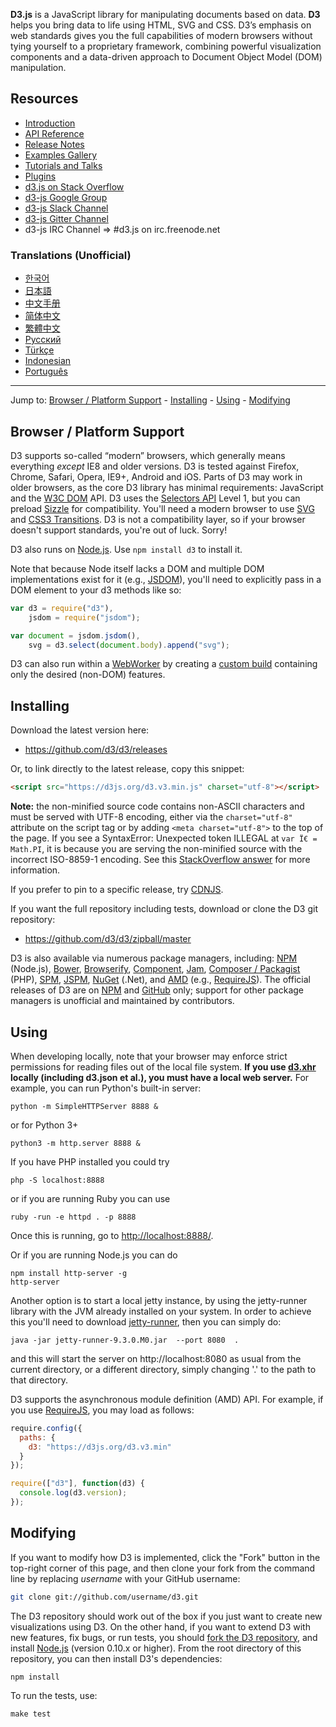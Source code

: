 **D3.js** is a JavaScript library for manipulating documents based on data. **D3** helps you bring data to life using HTML, SVG and CSS. D3’s emphasis on web standards gives you the full capabilities of modern browsers without tying yourself to a proprietary framework, combining powerful visualization components and a data-driven approach to Document Object Model (DOM) manipulation.

## Resources

* [Introduction](http://d3js.org/)
* [API Reference](/d3/d3/blob/master/API.md)
* [Release Notes](/d3/d3/releases)
* [Examples Gallery](/d3/d3/wiki/Gallery)
* [Tutorials and Talks](/d3/d3/wiki/Tutorials)
* [Plugins](/d3/d3/wiki/Plugins)
* [d3.js on Stack Overflow](http://stackoverflow.com/questions/tagged/d3.js)
* [d3-js Google Group](http://groups.google.com/group/d3-js)
* [d3-js Slack Channel](https://groups.google.com/forum/#!topic/d3-js/vJ3kxaMSkQU%5B1-25%5D)
* [d3-js Gitter Channel](https://gitter.im/d3/d3)
* d3-js IRC Channel => #d3.js on irc.freenode.net

### Translations (Unofficial)

* [한국어](/zziuni/d3/wiki)
* [日本語](/d3/d3/wiki/JP-Home)
* [中文手册](/d3/d3/wiki/API--%E4%B8%AD%E6%96%87%E6%89%8B%E5%86%8C)
* [简体中文](/d3/d3/wiki/CN-Home)
* [繁體中文](/d3/d3/wiki/TW-Home)
* [Русский](/d3/d3/wiki/API-Reference-\(русскоязычная-версия\))
* [Türkçe](/ahmetkurnaz/d3/wiki)
* [Indonesian](/widiantonugroho/d3/wiki)
* [Português](/jeanbauer/d3/wiki)


***

Jump to: [Browser / Platform Support](#browser--platform-support) - [Installing](#installing) - [Using](#using) - [Modifying](#modifying)


## Browser / Platform Support

D3 supports so-called “modern” browsers, which generally means everything _except_ IE8 and older versions. D3 is tested against Firefox, Chrome, Safari, Opera, IE9+, Android and iOS. Parts of D3 may work in older browsers, as the core D3 library has minimal requirements: JavaScript and the [W3C DOM](http://www.w3.org/DOM/) API. D3 uses the [Selectors API](http://www.w3.org/TR/selectors-api/) Level 1, but you can preload [Sizzle](http://sizzlejs.com/) for compatibility. You'll need a modern browser to use [SVG](http://www.w3.org/TR/SVG/) and [CSS3 Transitions](http://www.w3.org/TR/css3-transitions/). D3 is not a compatibility layer, so if your browser doesn't support standards, you're out of luck. Sorry!

D3 also runs on [Node.js](http://nodejs.org/). Use `npm install d3` to install it.

Note that because Node itself lacks a DOM and multiple DOM implementations exist for it (e.g., [JSDOM](https://github.com/tmpvar/jsdom)), you'll need to explicitly pass in a DOM element to your d3 methods like so:

```js
var d3 = require("d3"),
    jsdom = require("jsdom");

var document = jsdom.jsdom(),
    svg = d3.select(document.body).append("svg");
```

D3 can also run within a [WebWorker](http://www.whatwg.org/specs/web-apps/current-work/multipage/workers.html) by creating a [custom build](/mbostock/smash/wiki) containing only the desired (non-DOM) features.

## Installing

Download the latest version here:

* <https://github.com/d3/d3/releases>

Or, to link directly to the latest release, copy this snippet:

```html
<script src="https://d3js.org/d3.v3.min.js" charset="utf-8"></script>
```

**Note:** the non-minified source code contains non-ASCII characters and must be served with UTF-8 encoding, either via the `charset="utf-8"` attribute on the script tag or by adding `<meta charset="utf-8">` to the top of the page. If you see a SyntaxError: Unexpected token ILLEGAL at `var Ï€ = Math.PI`, it is because you are serving the non-minified source with the incorrect ISO-8859-1 encoding. See this [StackOverflow answer](http://stackoverflow.com/a/14301241) for more information.

If you prefer to pin to a specific release, try [CDNJS](https://cdnjs.com/libraries/d3).

If you want the full repository including tests, download or clone the D3 git repository:

* <https://github.com/d3/d3/zipball/master>

D3 is also available via numerous package managers, including: [NPM](https://npmjs.org/package/d3) (Node.js), [Bower](http://bower.io/search/?q=d3), [Browserify](http://browserify.org/), [Component](http://component.io/), [Jam](http://jamjs.org/packages/#/details/d3), [Composer / Packagist](https://packagist.org/packages/mbostock/d3) (PHP), [SPM](https://spmjs.org/gallery/d3/), [JSPM](http://jspm.io/), [NuGet](https://www.nuget.org/packages/d3/) (.Net), and [AMD](https://github.com/amdjs/amdjs-api/blob/master/AMD.md) (e.g., [RequireJS](http://requirejs.org/)). The official releases of D3 are on [NPM](https://npmjs.org/package/d3) and [GitHub](/d3/d3) only; support for other package managers is unofficial and maintained by contributors.

## Using

When developing locally, note that your browser may enforce strict permissions for reading files out of the local file system. **If you use [d3.xhr](wiki/Requests) locally (including d3.json et al.), you must have a local web server.** For example, you can run Python's built-in server:

    python -m SimpleHTTPServer 8888 &

or for Python 3+

    python3 -m http.server 8888 &

If you have PHP installed you could try

    php -S localhost:8888

or if you are running Ruby you can use

    ruby -run -e httpd . -p 8888

Once this is running, go to <http://localhost:8888/>.

Or if you are running Node.js you can do

    npm install http-server -g
    http-server

Another option is to start a local jetty instance, by using the jetty-runner library with the JVM already installed on your system. In order to achieve this you'll need to download [jetty-runner](http://central.maven.org/maven2/org/eclipse/jetty/jetty-runner/9.3.0.M0/jetty-runner-9.3.0.M0.jar), then you can simply do:

    java -jar jetty-runner-9.3.0.M0.jar  --port 8080  .

and this will start the server on http://localhost:8080 as usual from the current directory, or a different directory, simply changing '.' to the path to that directory.

D3 supports the asynchronous module definition (AMD) API. For example, if you use [RequireJS](http://requirejs.org/), you may load as follows:

```js
require.config({
  paths: {
    d3: "https://d3js.org/d3.v3.min"
  }
});

require(["d3"], function(d3) {
  console.log(d3.version);
});
```

## Modifying

If you want to modify how D3 is implemented, click the "Fork" button in the top-right corner of this page, and then clone your fork from the command line by replacing *username* with your GitHub username:

```bash
git clone git://github.com/username/d3.git
```

The D3 repository should work out of the box if you just want to create new visualizations using D3. On the other hand, if you want to extend D3 with new features, fix bugs, or run tests, you should [fork the D3 repository](/d3/d3), and install [Node.js](http://nodejs.org/) (version 0.10.x or higher). From the root directory of this repository, you can then install D3's dependencies:

    npm install

To run the tests, use:

    make test

